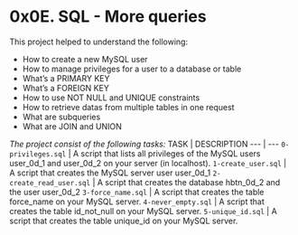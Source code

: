 # 0x0E. SQL - More queries

This project helped to understand the following:
- How to create a new MySQL user
- How to manage privileges for a user to a database or table
- What’s a PRIMARY KEY
- What’s a FOREIGN KEY
- How to use NOT NULL and UNIQUE constraints
- How to retrieve datas from multiple tables in one request
- What are subqueries
- What are JOIN and UNION

*The project consist of the following tasks:*
TASK | DESCRIPTION
--- | ---
`0-privileges.sql` | A script that lists all privileges of the MySQL users user_0d_1 and user_0d_2 on your server (in localhost).
`1-create_user.sql` | A script that creates the MySQL server user user_0d_1
`2-create_read_user.sql` | A script that creates the database hbtn_0d_2 and the user user_0d_2
`3-force_name.sql` | A script that creates the table force_name on your MySQL server.
`4-never_empty.sql` | A script that creates the table id_not_null on your MySQL server.
`5-unique_id.sql` | A script that creates the table unique_id on your MySQL server.
